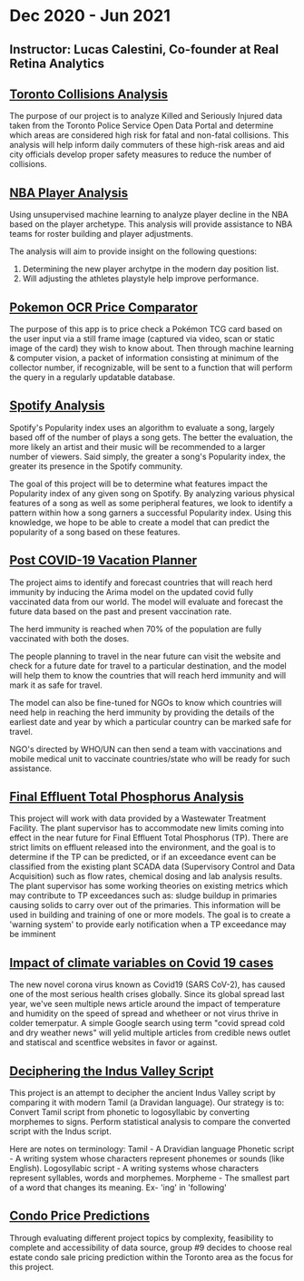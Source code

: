 # Dec 2020 - Jun 2021

## Instructor: Lucas Calestini, Co-founder at Real Retina Analytics

## [Toronto Collisions Analysis](https://github.com/rrovy4/group_7_final_project)

The purpose of our project is to analyze Killed and Seriously Injured data taken from the Toronto Police Service Open Data Portal and determine which areas are considered high risk for fatal and non-fatal collisions. This analysis will help inform daily commuters of these high-risk areas and aid city officials develop proper safety measures to reduce the number of collisions.

## [NBA Player Analysis](https://github.com/joshb738/NBA_Player_Analysis)

Using unsupervised machine learning to analyze player decline in the NBA based on the player archetype. This analysis will provide assistance to NBA teams for roster building and player adjustments.

The analysis will aim to provide insight on the following questions:

1. Determining the new player archytpe in the modern day position list.
2. Will adjusting the athletes playstyle help improve performance.

## [Pokemon OCR Price Comparator](https://github.com/benaziziasmae/squirtle_squad/tree/main)

The purpose of this app is to price check a Pokémon TCG card based on the user input via a still frame image (captured via video, scan or static image of the card) they wish to know about. Then through machine learning & computer vision, a packet of information consisting at minimum of the collector number, if recognizable, will be sent to a function that will perform the query in a regularly updatable database.

## [Spotify Analysis](https://github.com/halmasieh/Spotify_Analysis)
Spotify's Popularity index uses an algorithm to evaluate a song, largely based off of the number of plays a song gets. The better the evaluation, the more likely an artist and their music will be recommended to a larger number of viewers. Said simply, the greater a song's Popularity index, the greater its presence in the Spotify community.

The goal of this project will be to determine what features impact the Popularity index of any given song on Spotify. By analyzing various physical features of a song as well as some peripheral features, we look to identify a pattern within how a song garners a successful Popularity index. Using this knowledge, we hope to be able to create a model that can predict the popularity of a song based on these features.

## [Post COVID-19 Vacation Planner](https://github.com/nasarar/Post_Covid19_Vacation_Projection)

The project aims to identify and forecast countries that will reach herd immunity by inducing the Arima model on the updated covid fully vaccinated data from our world. The model will evaluate and forecast the future data based on the past and present vaccination rate.

The herd immunity is reached when 70% of the population are fully vaccinated with both the doses.

The people planning to travel in the near future can visit the website and check for a future date for travel to a particular destination, and the model will help them to know the countries that will reach herd immunity and will mark it as safe for travel.

The model can also be fine-tuned for NGOs to know which countries will need help in reaching the herd immunity by providing the details of the earliest date and year by which a particular country can be marked safe for travel.

NGO's directed by WHO/UN can then send a team with vaccinations and mobile medical unit to vaccinate countries/state who will be ready for such assistance.

## [Final Effluent Total Phosphorus Analysis](https://github.com/Hala-INTJ/Final_Project)

This project will work with data provided by a Wastewater Treatment Facility. The plant supervisor has to accommodate new limits coming into effect in the near future for Final Effluent Total Phosphorus (TP). There are strict limits on effluent released into the environment, and the goal is to determine if the TP can be predicted, or if an exceedance event can be classified from the existing plant SCADA data (Supervisory Control and Data Acquisition) such as flow rates, chemical dosing and lab analysis results. The plant supervisor has some working theories on existing metrics which may contribute to TP exceedances such as: sludge buildup in primaries causing solids to carry over out of the primaries. This information will be used in building and training of one or more models. The goal is to create a 'warning system' to provide early notification when a TP exceedance may be imminent


## [Impact of climate variables on Covid 19 cases](https://github.com/archinarula/Group-5-Project)
The new novel corona virus known as Covid19 (SARS CoV-2), has caused one of the most serious health crises globally. Since its global spread last year, we've seen multiple news article around the impact of temperature and humidity on the speed of spread and whetheer or not virus thrive in colder temerpatur. A simple Google search using term "covid spread cold and dry weather news" will yelid multiple articles from credible news outlet and statiscal and scentfice websites in favor or against.

## [Deciphering the Indus Valley Script](https://github.com/Kee2u/Deciphering_the_Indus_Valley_Script)

This project is an attempt to decipher the ancient Indus Valley script by comparing it with modern Tamil (a Dravidan language).
Our strategy is to:
Convert Tamil script from phonetic to logosyllabic by converting morphemes to signs. Perform statistical analysis to compare the converted script with the Indus script.

Here are notes on terminology:
Tamil - A Dravidian language
Phonetic script - A writing system whose characters represent phonemes or sounds (like English).
Logosyllabic script - A writing systems whose characters represent syllables, words and morphemes.
Morpheme - The smallest part of a word that changes its meaning. Ex- 'ing' in 'following'

## [Condo Price Predictions](https://github.com/Johnnywang1899/Data-Analytics-Boot-Camp---Final-Project)

Through evaluating different project topics by complexity, feasibility to complete and accessibility of data source, group #9 decides to choose real estate condo sale pricing prediction within the Toronto area as the focus for this project.